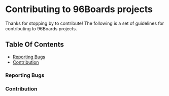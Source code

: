# Contributing to 96Boards projects

Thanks for stopping by to contribute! The following is a set of guidelines for contributing to 96Boards projects.

## Table Of Contents

* [Reporting Bugs](#reporting-bugs)
* [Contribution](#contribution)

### Reporting Bugs

### Contribution
